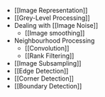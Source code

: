 - [[Image Representation]]
- [[Grey-Level Processing]]
- Dealing with [[Image Noise]]
	- [[Image smoothing]]
- Neighbourhood Processing
	- [[Convolution]]
	- [[Rank Filtering]]
- [[Image Subsampling]]
- [[Edge Detection]]
- [[Corner Detection]]
- [[Boundary Detection]]
